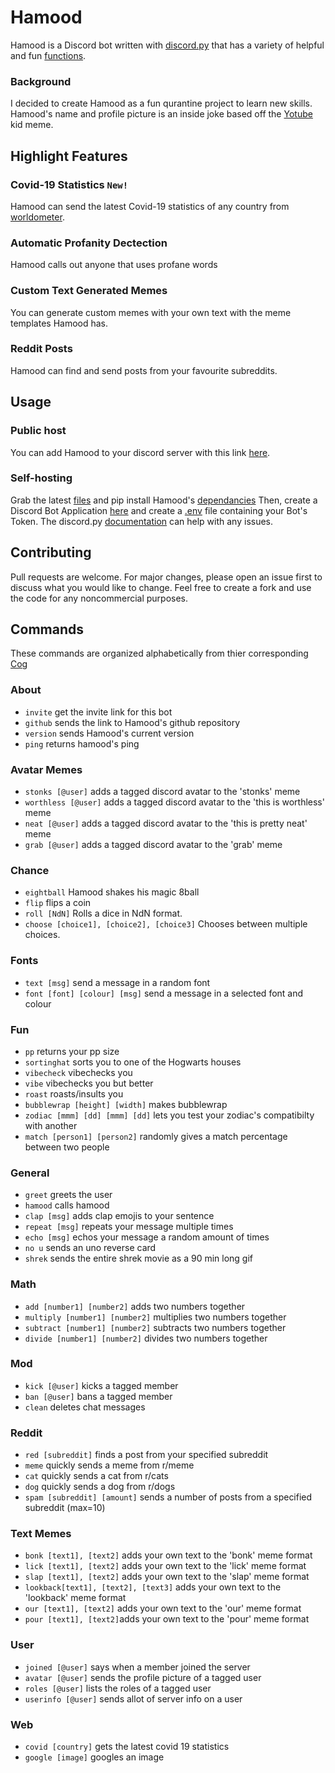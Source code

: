 # Hamood

Hamood is a Discord bot written with [discord.py](https://github.com/Rapptz/discord.py) that has a variety of helpful and fun [functions](#Commands).

### Background
I decided to create Hamood as a fun qurantine project to learn new skills.
Hamood's name and profile picture is an inside joke based off the [Yotube](https://knowyourmeme.com/memes/yotube) kid meme.

## Highlight Features
### Covid-19 Statistics ``New!``
Hamood can send the latest Covid-19 statistics of any country from [worldometer](https://www.worldometers.info/coronavirus/).
### Automatic Profanity Dectection
Hamood calls out anyone that uses profane words
### Custom Text Generated Memes
You can generate custom memes with your own text with the meme templates Hamood has.
### Reddit Posts
Hamood can find and send posts from your favourite subreddits.

## Usage
### Public host
You can add Hamood to your discord server with this link [here](https://discord.com/api/oauth2/authorize?client_id=699510311018823680&permissions=8&scope=bot).
### Self-hosting
Grab the latest [files](https://github.com/nathanielfernandes/HamoodBot) and pip install Hamood's [dependancies](https://github.com/nathanielfernandes/HamoodBot/blob/master/requirements.txt) Then, create a Discord Bot Application [here](https://discord.com/developers/applications/) and create a [.env](https://pypi.org/project/python-dotenv/) file containing your Bot's Token. The discord.py [documentation](https://discordpy.readthedocs.io/en/latest/ext/commands/cogs.html) can help with any issues.
## Contributing
Pull requests are welcome. For major changes, please open an issue first to discuss what you would like to change. Feel free to create a fork and use the code for any noncommercial purposes.

## Commands
These commands are organized alphabetically from thier corresponding [Cog](https://discordpy.readthedocs.io/en/latest/ext/commands/cogs.html)
### About
- ``invite`` get the invite link for this bot
- ``github`` sends the link to Hamood's github repository
- ``version`` sends Hamood's current version
- ``ping`` returns hamood's ping
### Avatar Memes
- ``stonks [@user]`` adds a tagged discord avatar to the 'stonks' meme
- ``worthless [@user]`` adds a tagged discord avatar to the 'this is worthless' meme
- ``neat [@user]`` adds a tagged discord avatar to the 'this is pretty neat' meme
- ``grab [@user]`` adds a tagged discord avatar to the 'grab' meme
### Chance
- ``eightball`` Hamood shakes his magic 8ball
- ``flip`` flips a coin
- ``roll [NdN]`` Rolls a dice in NdN format.
- ``choose [choice1], [choice2], [choice3]`` Chooses between multiple choices.
### Fonts
- ``text [msg]`` send a message in a random font
- ``font [font] [colour] [msg]`` send a message in a selected font and colour
### Fun
- ``pp`` returns your pp size
- ``sortinghat`` sorts you to one of the Hogwarts houses
- ``vibecheck`` vibechecks you
- ``vibe`` vibechecks you but better
- ``roast`` roasts/insults you
- ``bubblewrap [height] [width]`` makes bubblewrap
- ``zodiac [mmm] [dd] [mmm] [dd]`` lets you test your zodiac's compatibilty with another
- ``match [person1] [person2]`` randomly gives a match percentage between two people
### General
- ``greet`` greets the user
- ``hamood`` calls hamood
- ``clap [msg]`` adds clap emojis to your sentence
- ``repeat [msg]`` repeats your message multiple times 
- ``echo [msg]`` echos your message a random amount of times
- ``no u`` sends an uno reverse card
- ``shrek`` sends the entire shrek movie as a 90 min long gif
### Math
- ``add [number1] [number2]`` adds two numbers together
- ``multiply [number1] [number2]`` multiplies two numbers together
- ``subtract [number1] [number2]`` subtracts two numbers together
- ``divide [number1] [number2]`` divides two numbers together
### Mod
- ``kick [@user]`` kicks a tagged member
- ``ban [@user]`` bans a tagged member
- ``clean`` deletes chat messages
### Reddit
- ``red [subreddit]`` finds a post from your specified subreddit
- ``meme`` quickly sends a meme from r/meme
- ``cat`` quickly sends a cat from r/cats
- ``dog`` quickly sends a dog from r/dogs
- ``spam [subreddit] [amount]`` sends a number of posts from a specified subreddit (max=10)
### Text Memes
- ``bonk [text1], [text2]`` adds your own text to the 'bonk' meme format
- ``lick [text1], [text2]`` adds your own text to the 'lick' meme format
- ``slap [text1], [text2]`` adds your own text to the 'slap' meme format
- ``lookback[text1], [text2], [text3]`` adds your own text to the 'lookback' meme format
- ``our [text1], [text2]`` adds your own text to the 'our' meme format
- ``pour [text1], [text2]``adds your own text to the 'pour' meme format
### User
- ``joined [@user]`` says when a member joined the server
- ``avatar [@user]`` sends the profile picture of a tagged user
- ``roles [@user]`` lists the roles of a tagged user
- ``userinfo [@user]`` sends allot of server info on a user
### Web
- ``covid [country]`` gets the latest covid 19 statistics
- ``google [image]`` googles an image



